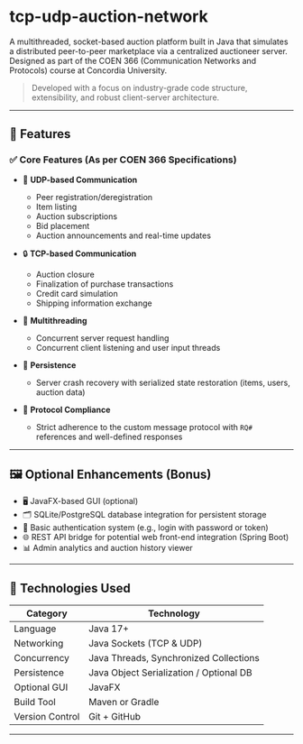 # tcp-udp-auction-network

A multithreaded, socket-based auction platform built in Java that simulates a distributed peer-to-peer marketplace via a centralized auctioneer server. Designed as part of the COEN 366 (Communication Networks and Protocols) course at Concordia University.

> Developed with a focus on industry-grade code structure, extensibility, and robust client-server architecture.

---

## 📌 Features

### ✅ Core Features (As per COEN 366 Specifications)

- 📡 **UDP-based Communication**

  - Peer registration/deregistration
  - Item listing
  - Auction subscriptions
  - Bid placement
  - Auction announcements and real-time updates

- 🔒 **TCP-based Communication**

  - Auction closure
  - Finalization of purchase transactions
  - Credit card simulation
  - Shipping information exchange

- 🧵 **Multithreading**

  - Concurrent server request handling
  - Concurrent client listening and user input threads

- 💾 **Persistence**

  - Server crash recovery with serialized state restoration (items, users, auction data)

- 📄 **Protocol Compliance**
  - Strict adherence to the custom message protocol with `RQ#` references and well-defined responses

---

## 🖼️ Optional Enhancements (Bonus)

- 🖥️ JavaFX-based GUI (optional)
- 🗂️ SQLite/PostgreSQL database integration for persistent storage
- 🔐 Basic authentication system (e.g., login with password or token)
- 🌐 REST API bridge for potential web front-end integration (Spring Boot)
- 📊 Admin analytics and auction history viewer

---

## 🚀 Technologies Used

| Category        | Technology                              |
| --------------- | --------------------------------------- |
| Language        | Java 17+                                |
| Networking      | Java Sockets (TCP & UDP)                |
| Concurrency     | Java Threads, Synchronized Collections  |
| Persistence     | Java Object Serialization / Optional DB |
| Optional GUI    | JavaFX                                  |
| Build Tool      | Maven or Gradle                         |
| Version Control | Git + GitHub                            |

---

